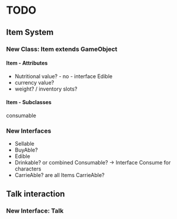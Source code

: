 # TODO
## Item System
### New Class: Item extends GameObject
#### Item - Attributes
- Nutritional value? - no - interface Edible
- currency value? 
- weight? / inventory slots?
#### Item - Subclasses
consumable
### New Interfaces
- Sellable
- BuyAble?
- Edible
- Drinkable? or combined Consumable? -> Interface Consume for characters
- CarrieAble? are all Items CarrieAble?
## Talk interaction
### New Interface: Talk
